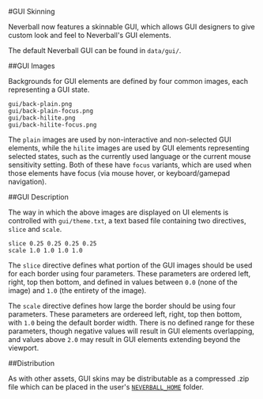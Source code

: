 #GUI Skinning

Neverball now features a skinnable GUI, which allows GUI designers to give custom look and feel to Neverball's GUI elements.

The default Neverball GUI can be found in `data/gui/`.

##GUI Images

Backgrounds for GUI elements are defined by four common images, each representing a GUI state.

```
gui/back-plain.png
gui/back-plain-focus.png
gui/back-hilite.png
gui/back-hilite-focus.png
```
The `plain` images are used by non-interactive and non-selected GUI elements, while the `hilite` images are used by GUI elements representing selected states, such as the currently used language or the current mouse sensitivity setting. Both of these have `focus` variants, which are used when those elements have focus (via mouse hover, or keyboard/gamepad navigation).

##GUI Description

The way in which the above images are displayed on UI elements is controlled with `gui/theme.txt`, a text based file containing two directives, `slice` and `scale`.

```
slice 0.25 0.25 0.25 0.25
scale 1.0 1.0 1.0 1.0
```

The `slice` directive defines what portion of the GUI images should be used for each border using four parameters. These parameters are ordered left, right, top then bottom, and defined in values between `0.0` (none of the image) and `1.0` (the entirety of the image).

The `scale` directive defines how large the border should be using four parameters. These parameters are ordereed left, right, top then bottom, with `1.0` being the default border width. There is no defined range for these parameters, though negative values will result in GUI elements overlapping, and values above `2.0` may result in GUI elements extending beyond the viewport.

##Distribution

As with other assets, GUI skins may be distributable as a compressed .zip file which can be placed in the user's [`NEVERBALL_HOME`](Paths.md) folder.
